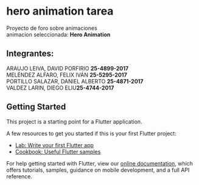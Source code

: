 # hero animation tarea

Proyecto de foro sobre animaciones <br>
animacion seleccionada: <strong>Hero Animation</strong>

## Integrantes:
ARAUJO LEIVA, DAVID PORFIRIO <strong>25-4899-2017</strong><br>
MELÉNDEZ ALFARO, FELIX IVÁN	<strong>25-5295-2017</strong><br>
PORTILLO SALAZAR, DANIEL ALBERTO <strong>25-4871-2017</strong><br>
VALDEZ LARIN, DIEGO ELIU<strong>25-4744-2017</strong><br>


## Getting Started

This project is a starting point for a Flutter application.

A few resources to get you started if this is your first Flutter project:

- [Lab: Write your first Flutter app](https://flutter.dev/docs/get-started/codelab)
- [Cookbook: Useful Flutter samples](https://flutter.dev/docs/cookbook)

For help getting started with Flutter, view our
[online documentation](https://flutter.dev/docs), which offers tutorials,
samples, guidance on mobile development, and a full API reference.
